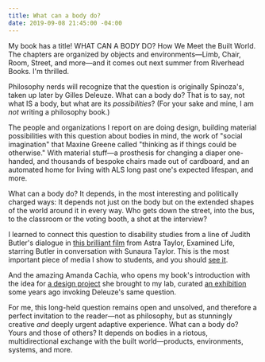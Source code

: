 ```yaml
---
title: What can a body do?
date: 2019-09-08 21:45:00 -04:00
---
```


My book has a title! WHAT CAN A BODY DO? How We Meet the Built World. The chapters are organized by objects and environments—Limb, Chair, Room, Street, and more—and it comes out next summer from Riverhead Books. I'm thrilled. 

Philosophy nerds will recognize that the question is originally Spinoza's, taken up later by Gilles Deleuze. What can a body do? That is to say, not what IS a body, but what are its *possibilities*? (For your sake and mine, I am *not* writing a philosophy book.)

The people and organizations I report on are doing design, building material possibilities with this question about bodies in mind, the work of "social imagination" that Maxine Greene called "thinking as if things could be otherwise." With material stuff—a prosthesis for changing a diaper one-handed, and thousands of bespoke chairs made out of cardboard, and an automated home for living with ALS long past one's expected lifespan, and more.

What can a body do? It depends, in the most interesting and politically charged ways: It depends not just on the body but on the extended shapes of the world around it in every way. Who gets down the street, into the bus, to the classroom or the voting booth, a shot at the interview? 

I learned to connect this question to disability studies from a line of Judith Butler's dialogue in [this brilliant film](https://www.youtube.com/watch?v=k0HZaPkF6qE) from Astra Taylor, Examined Life, starring Butler in conversation with Sunaura Taylor. This is the most important piece of media I show to students, and you should [see it](https://www.youtube.com/watch?v=k0HZaPkF6qE). 

And the amazing Amanda Cachia, who opens my book's introduction with the idea for [a design project](http://aplusa.org/projects/alterpodium-amanda-cachia/) she brought to my lab, curated [an exhibition](http://www.amandacachia.com/curating/what-can-a-body-do/) some years ago invoking Deleuze's same question.

For me, this long-held question remains open and unsolved, and therefore a perfect invitation to the reader—not as philosophy, but as stunningly creative *and* deeply urgent adaptive experience. What can a body do? Yours and those of others? It depends on bodies in a riotous, multidirectional exchange with the built world—products, environments, systems, and more.